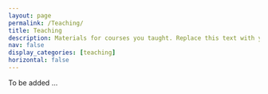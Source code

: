 ```yaml
---
layout: page
permalink: /Teaching/
title: Teaching
description: Materials for courses you taught. Replace this text with your description.
nav: false
display_categories: [teaching]
horizontal: false
---
```

To be added ... 